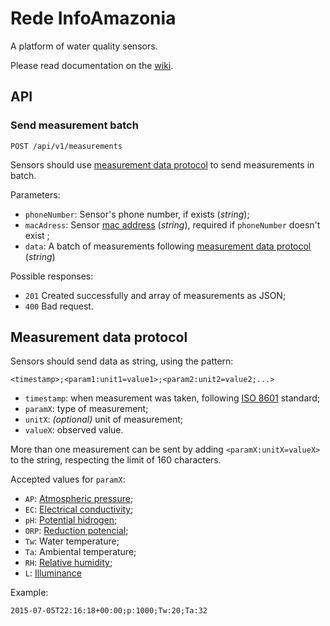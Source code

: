 # Rede InfoAmazonia
A platform of water quality sensors.

Please read documentation on the [wiki](https://github.com/InfoAmazonia/rede).

## API
### Send measurement batch

```
POST /api/v1/measurements
```

Sensors should use [measurement data protocol] to send measurements in batch.

Parameters:
- `phoneNumber`: Sensor's phone number, if exists (_string_);
- `macAdress`: Sensor [mac address](https://en.wikipedia.org/wiki/MAC_address) (_string_), required if `phoneNumber` doesn't exist ;
- `data`: A batch of measurements following [measurement data protocol] (_string_)

Possible responses:
- `201` Created successfully and array of measurements as JSON;
- `400` Bad request.

## Measurement data protocol
Sensors should send data as string, using the pattern:

```
<timestamp>;<param1:unit1=value1>;<param2:unit2=value2;...>
```

- `timestamp`: when measurement was taken, following [ISO 8601] standard;
- `paramX`: type of measurement;
- `unitX`: _(optional)_ unit of measurement;
- `valueX`: observed value.

More than one measurement can be sent by adding `<paramX:unitX=valueX>` to the string, respecting the limit of 160 characters.

Accepted values for `paramX`:
- `AP`: [Atmospheric pressure];
- `EC`: [Electrical conductivity];
- `pH`: [Potential hidrogen][pH];
- `ORP`: [Reduction potencial];
- `Tw`: Water temperature;
- `Ta`: Ambiental temperature;
- `RH`: [Relative humidity];
- `L`: [Illuminance]

Example:

```
2015-07-05T22:16:18+00:00;p:1000;Tw:20;Ta:32
```

[measurement data protocol]: #measurement-data-protocol
[iso 8601]: https://en.wikipedia.org/wiki/ISO_8601
[ph]: (https://en.wikipedia.org/wiki/PH)
[reduction potencial]: https://en.wikipedia.org/wiki/Reduction_potential
[electrical conductivity]: https://en.wikipedia.org/wiki/Electrical_resistivity_and_conductivity
[relative humidity]: https://en.wikipedia.org/wiki/Relative_humidity
[atmospheric pressure]: https://en.wikipedia.org/wiki/Atmospheric_pressure
[illuminance]: https://en.wikipedia.org/wiki/Illuminance
